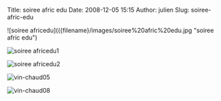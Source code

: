 Title: soiree afric edu
Date: 2008-12-05 15:15
Author: julien
Slug: soiree-afric-edu

![soiree africedu](({filename}/images/soiree%20afric%20edu.jpg "soiree afric edu")

![soiree africedu1]({filename}/images/soiree%20afric%20edu1.jpg "soiree afric edu1")

![soiree africedu2]({filename}/images/soiree%20afric%20edu2.jpg "soiree afric edu2")

![vin-chaud05]({filename}/images/vin-chaud%2005.jpg "vin-chaud 05")

![vin-chaud08]({filename}/images/vin-chaud%2008.jpg "vin-chaud 08")